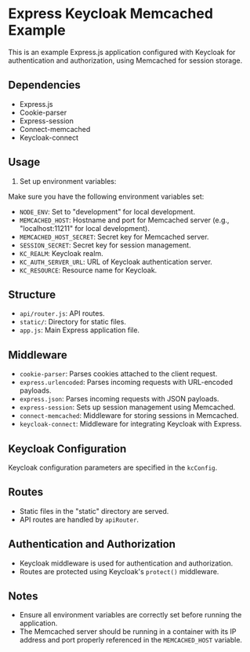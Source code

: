 # Express Keycloak Memcached Example

This is an example Express.js application configured with Keycloak for authentication and authorization, using Memcached for session storage.

## Dependencies

- Express.js
- Cookie-parser
- Express-session
- Connect-memcached
- Keycloak-connect

## Usage

1. Set up environment variables:

Make sure you have the following environment variables set:

- `NODE_ENV`: Set to "development" for local development.
- `MEMCACHED_HOST`: Hostname and port for Memcached server (e.g., "localhost:11211" for local development).
- `MEMCACHED_HOST_SECRET`: Secret key for Memcached server.
- `SESSION_SECRET`: Secret key for session management.
- `KC_REALM`: Keycloak realm.
- `KC_AUTH_SERVER_URL`: URL of Keycloak authentication server.
- `KC_RESOURCE`: Resource name for Keycloak.


## Structure

- `api/router.js`: API routes.
- `static/`: Directory for static files.
- `app.js`: Main Express application file.

## Middleware

- `cookie-parser`: Parses cookies attached to the client request.
- `express.urlencoded`: Parses incoming requests with URL-encoded payloads.
- `express.json`: Parses incoming requests with JSON payloads.
- `express-session`: Sets up session management using Memcached.
- `connect-memcached`: Middleware for storing sessions in Memcached.
- `keycloak-connect`: Middleware for integrating Keycloak with Express.

## Keycloak Configuration

Keycloak configuration parameters are specified in the `kcConfig`.

## Routes

- Static files in the "static" directory are served.
- API routes are handled by `apiRouter`.

## Authentication and Authorization

- Keycloak middleware is used for authentication and authorization.
- Routes are protected using Keycloak's `protect()` middleware.

## Notes

- Ensure all environment variables are correctly set before running the application.
- The Memcached server should be running in a container with its IP address and port properly referenced in the `MEMCACHED_HOST` variable.

